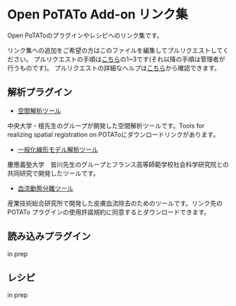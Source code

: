 # Open PoTATo Add-on リンク集

Open PoTAToのプラグインやレシピへのリンク集です。

<!-- 各項目の下部に追記してください。リンクを記載する際の書式は下記のとおりです。
-[タイトル](URL)    # ←ハイフンのあとに半角スペースを入れる。
(空行1行)
簡単な説明(開発者、機能など) 全角100文字以内
(空行2行)
-->

リンク集への追加をご希望の方はこのファイルを編集してプルリクエストしてください。
プルリクエストの手順は[こちら](https://help.github.com/ja/github/collaborating-with-issues-and-pull-requests/github-flow)の1~3です(それ以降の手順は管理者が行うものです)。
プルリクエストの詳細なヘルプは[こちら](https://help.github.com/ja/github/collaborating-with-issues-and-pull-requests)から確認できます。



## 解析プラグイン

- [空間解析ツール](http://www.jichi.ac.jp/brainlab/tools.html#Potato)

中央大学・檀先生のグループが開発した空間解析ツールです。Tools for realizing spatial registration on POTAToにダウンロードリンクがあります。


- [一般化線形モデル解析ツール](http://duallife.web.fc2.com/i/tool.html)

慶應義塾大学 皆川先生のグループとフランス高等師範学校社会科学研究院との共同研究で開発したツールです。


- [血流動態分離ツール](https://unit.aist.go.jp/hiri/nrrg/download/index.html)

産業技術総合研究所で開発した皮膚血流除去のためのツールです。リンク先のPOTATo プラグインの使用許諾規約に同意するとダウンロードできます。




## 読み込みプラグイン

<!-- 記載例
-[XX社製fNIRS装置](http://xxxxxx/download-site)    # ←ハイフンのあとに半角スペースを入れる。
XX社製のfNIRS装置、YYY、ZZZの出力データ(.hogeファイル)を読み込みます。
(空行2行)
-->

in prep

## レシピ

in prep

